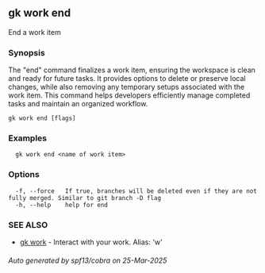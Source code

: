 ## gk work end

End a work item

### Synopsis


The "end" command finalizes a work item, ensuring the workspace is clean and ready for future tasks. 
It provides options to delete or preserve local changes, while also removing any temporary setups associated with the work item. 
This command helps developers efficiently manage completed tasks and maintain an organized workflow.


```
gk work end [flags]
```

### Examples

```
  gk work end <name of work item>
```

### Options

```
  -f, --force   If true, branches will be deleted even if they are not fully merged. Similar to git branch -D flag
  -h, --help    help for end
```

### SEE ALSO

* [gk work](gk_work.md)	 - Interact with your work. Alias: 'w'

###### Auto generated by spf13/cobra on 25-Mar-2025
